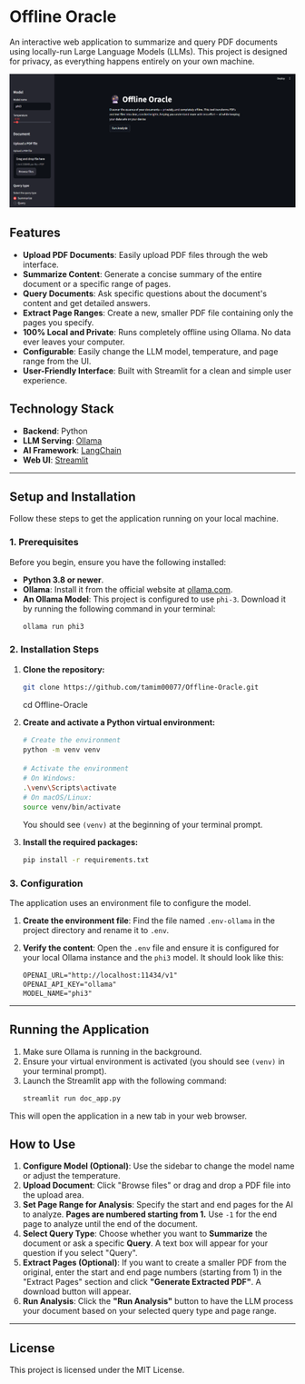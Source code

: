 # Offline Oracle

An interactive web application to summarize and query PDF documents using locally-run Large Language Models (LLMs). This project is designed for privacy, as everything happens entirely on your own machine.

![Application Screenshot](screenshot.png)
## Features

- **Upload PDF Documents**: Easily upload PDF files through the web interface.
- **Summarize Content**: Generate a concise summary of the entire document or a specific range of pages.
- **Query Documents**: Ask specific questions about the document's content and get detailed answers.
- **Extract Page Ranges**: Create a new, smaller PDF file containing only the pages you specify.
- **100% Local and Private**: Runs completely offline using Ollama. No data ever leaves your computer.
- **Configurable**: Easily change the LLM model, temperature, and page range from the UI.
- **User-Friendly Interface**: Built with Streamlit for a clean and simple user experience.

## Technology Stack

- **Backend**: Python
- **LLM Serving**: [Ollama](https://ollama.com/)
- **AI Framework**: [LangChain](https://www.langchain.com/)
- **Web UI**: [Streamlit](https://streamlit.io/)

---

## Setup and Installation

Follow these steps to get the application running on your local machine.

### 1. Prerequisites

Before you begin, ensure you have the following installed:
- **Python 3.8 or newer**.
- **Ollama**: Install it from the official website at [ollama.com](https://ollama.com/).
- **An Ollama Model**: This project is configured to use `phi-3`. Download it by running the following command in your terminal:
  ```bash
  ollama run phi3
  ```

### 2. Installation Steps

1.  **Clone the repository:**
    ```bash
    git clone https://github.com/tamim00077/Offline-Oracle.git
    ```
     cd Offline-Oracle

2.  **Create and activate a Python virtual environment:**
    ```bash
    # Create the environment
    python -m venv venv

    # Activate the environment
    # On Windows:
    .\venv\Scripts\activate
    # On macOS/Linux:
    source venv/bin/activate
    ```
    You should see `(venv)` at the beginning of your terminal prompt.

3.  **Install the required packages:**
    ```bash
    pip install -r requirements.txt
    ```

### 3. Configuration

The application uses an environment file to configure the model.

1.  **Create the environment file**: Find the file named `.env-ollama` in the project directory and rename it to `.env`.

2.  **Verify the content**: Open the `.env` file and ensure it is configured for your local Ollama instance and the `phi3` model. It should look like this:
    ```
    OPENAI_URL="http://localhost:11434/v1"
    OPENAI_API_KEY="ollama"
    MODEL_NAME="phi3"
    ```

---

## Running the Application

1.  Make sure Ollama is running in the background.
2.  Ensure your virtual environment is activated (you should see `(venv)` in your terminal prompt).
3.  Launch the Streamlit app with the following command:
    ```bash
    streamlit run doc_app.py
    ```
This will open the application in a new tab in your web browser.

## How to Use

1.  **Configure Model (Optional)**: Use the sidebar to change the model name or adjust the temperature.
2.  **Upload Document**: Click "Browse files" or drag and drop a PDF file into the upload area.
3.  **Set Page Range for Analysis**: Specify the start and end pages for the AI to analyze. **Pages are numbered starting from 1.** Use `-1` for the end page to analyze until the end of the document.
4.  **Select Query Type**: Choose whether you want to **Summarize** the document or ask a specific **Query**. A text box will appear for your question if you select "Query".
5.  **Extract Pages (Optional)**: If you want to create a smaller PDF from the original, enter the start and end page numbers (starting from 1) in the "Extract Pages" section and click **"Generate Extracted PDF"**. A download button will appear.
6.  **Run Analysis**: Click the **"Run Analysis"** button to have the LLM process your document based on your selected query type and page range.

---

## License

This project is licensed under the MIT License.
